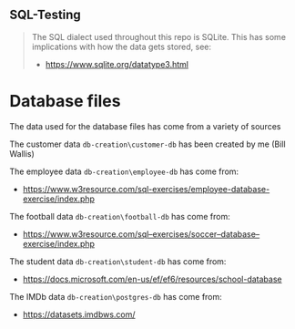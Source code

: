 SQL-Testing
---

> The SQL dialect used throughout this repo is SQLite. This has some implications with how the data gets stored, see:
> * https://www.sqlite.org/datatype3.html

# Database files

The data used for the database files has come from a variety of sources

The customer data `db-creation\customer-db` has been created by me (Bill Wallis)

The employee data `db-creation\employee-db` has come from:
* https://www.w3resource.com/sql-exercises/employee-database-exercise/index.php

The football data `db-creation\football-db` has come from:
* https://www.w3resource.com/sql–exercises/soccer–database–exercise/index.php

The student data `db-creation\student-db` has come from:
 * https://docs.microsoft.com/en-us/ef/ef6/resources/school-database

The IMDb data `db-creation\postgres-db` has come from:
 * https://datasets.imdbws.com/
